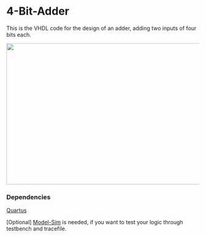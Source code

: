# 4-Bit-Adder

This is the VHDL code for the design of an adder, adding two inputs of four bits each.

<img src="./4_bit_rltViewer.png" width="850px" height="370px"/>


### Dependencies

[Quartus](https://www.intel.com/content/www/us/en/programmable/downloads/download-center.html)

[Optional] [Model-Sim](https://www.intel.com/content/www/us/en/programmable/downloads/download-center.html) is needed, if you want to test your logic through testbench and tracefile.
